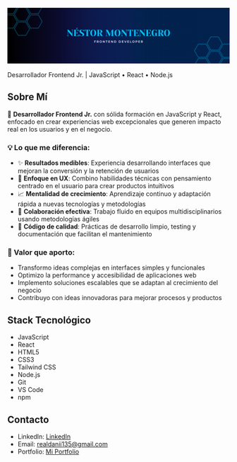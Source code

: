 
![Banner Nestor Montenegro](https://github.com/nestord23/nestord23/blob/main/bannernestor.png)

Desarrollador Frontend Jr. | JavaScript • React • Node.js

## Sobre Mí

🚀 **Desarrollador Frontend Jr.** con sólida formación en JavaScript y React, enfocado en crear experiencias web excepcionales que generen impacto real en los usuarios y en el negocio.

### 💡 Lo que me diferencia:
- ✨ **Resultados medibles**: Experiencia desarrollando interfaces que mejoran la conversión y la retención de usuarios
- 🎯 **Enfoque en UX**: Combino habilidades técnicas con pensamiento centrado en el usuario para crear productos intuitivos
- 📈 **Mentalidad de crecimiento**: Aprendizaje continuo y adaptación rápida a nuevas tecnologías y metodologías
- 🤝 **Colaboración efectiva**: Trabajo fluido en equipos multidisciplinarios usando metodologías ágiles
- 🔧 **Código de calidad**: Prácticas de desarrollo limpio, testing y documentación que facilitan el mantenimiento

### 🎯 Valor que aporto:
- Transformo ideas complejas en interfaces simples y funcionales
- Optimizo la performance y accesibilidad de aplicaciones web
- Implemento soluciones escalables que se adaptan al crecimiento del negocio
- Contribuyo con ideas innovadoras para mejorar procesos y productos

## Stack Tecnológico

- JavaScript
- React
- HTML5
- CSS3
- Tailwind CSS
- Node.js
- Git
- VS Code
- npm

## Contacto

- LinkedIn: [LinkedIn](https://www.linkedin.com/in/nestor-montenegro)
- Email: realdanii135@gmail.com
- Portfolio: [Mi Portfolio](https://portafolio-puce-eta-40.vercel.app/)
